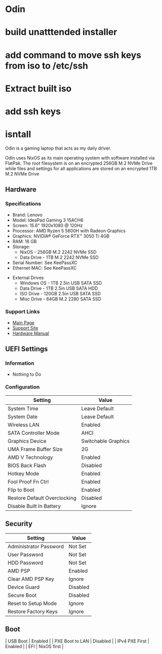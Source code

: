 # Odin

# build unatttended installer
  # add command to move ssh keys from iso to /etc/ssh
# Extract built iso
# add ssh keys
# isntall

Odin is a gaming laptop that acts as my daily driver. 

Odin uses NixOS as its main operating system with software installed via FlatPak. The root filesystem is on an encrypted 256GB M.2 NVMe Drive while files and settings for all applications are stored on an encrypted 1TB M.2 NVMe Drive

## Hardware

### Specifications
- Brand: Lenovo
- Model: IdeaPad Gaming 3 15ACH6
- Screen: 15.6" 1920x1080 @ 120Hz
- Processor: AMD Ryzen 5 5600H with Radeon Graphics
- Graphics: NVIDIA® GeForce RTX™ 3050 Ti 4GB 
- RAM: 16 GB
- Storage: 
    - NixOS             - 256GB M.2 2242 NVMe SSD
    - Data Drive        - 1TB M.2 2242 NVMe SSD
- Serial Number: See KeePassXC
- Ethernet MAC: See KeePassXC

* External Drives
    * Windows OS    - 1TB 2.5in USB SATA SSD
    * Data Drive    - 1TB 2.5in USB SATA HDD
    * ISO Drive     - 120GB 2.5in USB SATA SSD
    * Misc Drive    - 64GB M.2 2280 SATA SSD

### Support Links
- [Main Page](https://www.lenovo.com/us/en/p/laptops/ideapad/ideapad-gaming-laptops/gaming-3-gen-6-(15-amd)/wmd00000479)
- [Support Site](https://pcsupport.lenovo.com/us/en/products/laptops-and-netbooks/gaming-series/ideapad-gaming-3-15ach6/82k2/82k201xcus)
- [Hardware Manual](https://download.lenovo.com/consumer/mobiles_pub/ideapad_gaming3_hmm_v1.1.pdf)


## UEFI Settings 

### Information
* Nothing to Do

### Configuration
| Setting                       | Value                 |
| ---                           | ---                   |
| System Time                   | Leave Default         |
| System Date                   | Leave Default         |
| Wireless LAN                  | Enabled               |
| SATA Controller Mode          | AHCI                  |
| Graphics Device               | Switchable Graphics   |
| UMA Frame Buffer Size         | 2G                    |
| AMD V Technology              | Enabled               |  
| BIOS Back Flash               | Disabled              |
| Hotkey Mode                   | Enabled               |
| Fool Proof Fn Ctrl            | Enabled               |
| Flip to Boot                  | Enabled               |
| Restore Default Overclocking  | Disabled              |
| Disable Built In Battery      | Ignore                |


## Security
| Setting                       | Value                 |
| ---                           | ---                   |
| Administrator Password        | Not Set               |
| User Password                 | Not Set               |
| HDD Password                  | Not Set               |
| AMD PSP                       | Enabled               |
| Clear AMD PSP Key             | Ignore                |
| Device Guard                  | Disabled              |
| Secure Boot                   | Disabled              |
| Reset to Setup Mode           | Ignore                |
| Restore Factory Keys          | Ignore                |

## Boot
| USB Boot                      | Enabled               |
| PXE Boot to LAN               | Disabled              |
| IPv4 PXE First                | Enabled               |
| EFI                           | NixOS first           |


